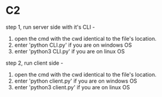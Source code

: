 # C2

step 1, run server side with it's CLI -
  1. open the cmd with the cwd identical to the file's location.
  2. enter 'python CLI.py' if you are on windows OS
  3. enter 'python3 CLI.py' if you are on linux OS

step 2, run client side -
  1. open the cmd with the cwd identical to the file's location.
  2. enter 'python client.py' if you are on windows OS
  3. enter 'python3 client.py' if you are on linux OS


